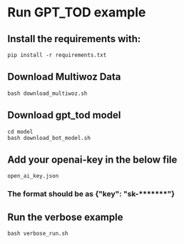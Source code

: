 # Run GPT_TOD example
## Install the requirements with: 
```pip install -r requirements.txt``` 

## Download Multiwoz Data
```bash download_multiwoz.sh```

## Download gpt_tod model
```
cd model
bash download_bot_model.sh
```

## Add your openai-key in the below file 
```open_ai_key.json```
### The format should be as {"key": "sk-*******"}

## Run the verbose example
```bash verbose_run.sh```


